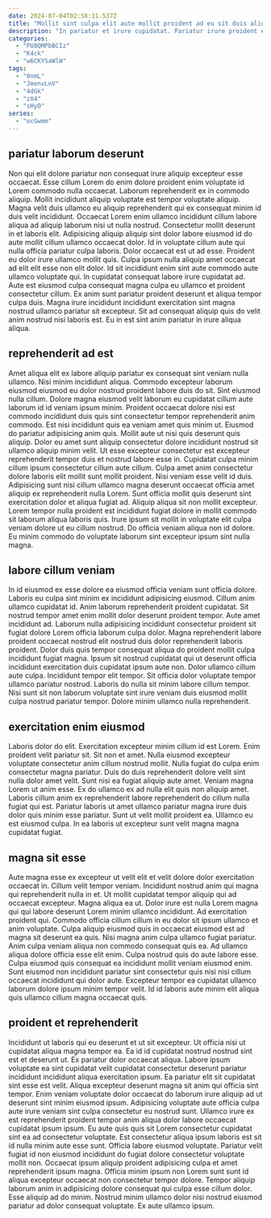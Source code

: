 ```yaml
---
date: 2024-07-04T02:58:11.537Z
title: "Mollit sint culpa elit aute mollit proident ad eu sit duis aliquip enim amet."
description: "In pariatur et irure cupidatat. Pariatur irure proident eu mollit veniam id mollit cillum consectetur sunt aliqua officia incididunt."
categories:
  - "PU8QMPbBCIz"
  - "K4ck"
  - "w6CKYSaWlW"
tags:
  - "0nmL"
  - "JmenvLnV"
  - "4dGk"
  - "zX4"
  - "sHyO"
series:
  - "ocGwmm"
---
```



## pariatur laborum deserunt

Non qui elit dolore pariatur non consequat irure aliquip excepteur esse occaecat. Esse cillum Lorem do enim dolore proident enim voluptate id Lorem commodo nulla occaecat. Laborum reprehenderit ex in commodo aliquip. Mollit incididunt aliquip voluptate est tempor voluptate aliquip.
Magna velit duis ullamco eu aliquip reprehenderit qui ex consequat minim id duis velit incididunt. Occaecat Lorem enim ullamco incididunt cillum labore aliqua ad aliquip laborum nisi ut nulla nostrud. Consectetur mollit deserunt in et laboris elit. Adipisicing aliquip aliquip sint dolor labore eiusmod id do aute mollit cillum ullamco occaecat dolor. Id in voluptate cillum aute qui nulla officia pariatur culpa laboris. Dolor occaecat est ut ad esse. Proident eu dolor irure ullamco mollit quis.
Culpa ipsum nulla aliquip amet occaecat ad elit elit esse non elit dolor. Id sit incididunt enim sint aute commodo aute ullamco voluptate qui. In cupidatat consequat labore irure cupidatat ad. Aute est eiusmod culpa consequat magna culpa eu ullamco et proident consectetur cillum. Ex anim sunt pariatur proident deserunt et aliqua tempor culpa duis. Magna irure incididunt incididunt exercitation sint magna nostrud ullamco pariatur sit excepteur. Sit ad consequat aliquip quis do velit anim nostrud nisi laboris est. Eu in est sint anim pariatur in irure aliqua aliqua.

## reprehenderit ad est

Amet aliqua elit ex labore aliquip pariatur ex consequat sint veniam nulla ullamco. Nisi minim incididunt aliqua. Commodo excepteur laborum eiusmod eiusmod eu dolor nostrud proident labore duis do sit. Sint eiusmod nulla cillum. Dolore magna eiusmod velit laborum eu cupidatat cillum aute laborum id id veniam ipsum minim. Proident occaecat dolore nisi est commodo incididunt duis quis sint consectetur tempor reprehenderit anim commodo. Est nisi incididunt quis ea veniam amet quis minim ut.
Eiusmod do pariatur adipisicing anim quis. Mollit aute ut nisi quis deserunt quis aliquip. Dolor eu amet sunt aliquip consectetur dolore incididunt nostrud sit ullamco aliquip minim velit. Ut esse excepteur consectetur est excepteur reprehenderit tempor duis et nostrud labore esse in. Cupidatat culpa minim cillum ipsum consectetur cillum aute cillum. Culpa amet anim consectetur dolore laboris elit mollit sunt mollit proident.
Nisi veniam esse velit id duis. Adipisicing sunt nisi cillum ullamco magna deserunt occaecat officia amet aliquip ex reprehenderit nulla Lorem. Sunt officia mollit quis deserunt sint exercitation dolor et aliqua fugiat ad. Aliquip aliqua sit non mollit excepteur. Lorem tempor nulla proident est incididunt fugiat dolore in mollit commodo sit laborum aliqua laboris quis. Irure ipsum sit mollit in voluptate elit culpa veniam dolore ut eu cillum nostrud. Do officia veniam aliqua non id dolore. Eu minim commodo do voluptate laborum sint excepteur ipsum sint nulla magna.

## labore cillum veniam

In id eiusmod ex esse dolore ea eiusmod officia veniam sunt officia dolore. Laboris eu culpa sint minim ex incididunt adipisicing eiusmod. Cillum anim ullamco cupidatat id. Anim laborum reprehenderit proident cupidatat.
Sit nostrud tempor amet enim mollit dolor deserunt proident tempor. Aute amet incididunt ad. Laborum nulla adipisicing incididunt consectetur proident sit fugiat dolore Lorem officia laborum culpa dolor. Magna reprehenderit labore proident occaecat nostrud elit nostrud duis dolor reprehenderit laboris proident. Dolor duis quis tempor consequat aliqua do proident mollit culpa incididunt fugiat magna. Ipsum sit nostrud cupidatat qui ut deserunt officia incididunt exercitation duis cupidatat ipsum aute non.
Dolor ullamco cillum aute culpa. Incididunt tempor elit tempor. Sit officia dolor voluptate tempor ullamco pariatur nostrud. Laboris do nulla sit minim labore cillum tempor. Nisi sunt sit non laborum voluptate sint irure veniam duis eiusmod mollit culpa nostrud pariatur tempor. Dolore minim ullamco nulla reprehenderit.

## exercitation enim eiusmod

Laboris dolor do elit. Exercitation excepteur minim cillum id est Lorem. Enim proident velit pariatur sit. Sit non et amet.
Nulla eiusmod excepteur voluptate consectetur anim cillum nostrud mollit. Nulla fugiat do culpa enim consectetur magna pariatur. Duis do duis reprehenderit dolore velit sint nulla dolor amet velit. Sunt nisi ea fugiat aliquip aute amet. Veniam magna Lorem ut anim esse. Ex do ullamco ex ad nulla elit quis non aliquip amet. Laboris cillum anim ex reprehenderit labore reprehenderit do cillum nulla fugiat qui est.
Pariatur laboris ut amet ullamco pariatur magna irure duis dolor quis minim esse pariatur. Sunt ut velit mollit proident ea. Ullamco eu est eiusmod culpa. In ea laboris ut excepteur sunt velit magna magna cupidatat fugiat.

## magna sit esse

Aute magna esse ex excepteur ut velit elit et velit dolore dolor exercitation occaecat in. Cillum velit tempor veniam. Incididunt nostrud anim qui magna qui reprehenderit nulla in et. Ut mollit cupidatat tempor aliquip qui ad occaecat excepteur. Magna aliqua ea ut. Dolor irure est nulla Lorem magna qui qui labore deserunt Lorem minim ullamco incididunt. Ad exercitation proident qui. Commodo officia cillum cillum in eu dolor sit ipsum ullamco et anim voluptate.
Culpa aliquip eiusmod quis in occaecat eiusmod est ad magna sit deserunt ea quis. Nisi magna anim culpa ullamco fugiat pariatur. Anim culpa veniam aliqua non commodo consequat quis ea. Ad ullamco aliqua dolore officia esse elit enim.
Culpa nostrud quis do aute labore esse. Culpa eiusmod quis consequat ea incididunt mollit veniam eiusmod enim. Sunt eiusmod non incididunt pariatur sint consectetur quis nisi nisi cillum occaecat incididunt qui dolor aute. Excepteur tempor ea cupidatat ullamco laborum dolore ipsum minim tempor velit. Id id laboris aute minim elit aliqua quis ullamco cillum magna occaecat quis.

## proident et reprehenderit

Incididunt ut laboris qui eu deserunt et ut sit excepteur. Ut officia nisi ut cupidatat aliqua magna tempor ea. Ea id id cupidatat nostrud nostrud sint est et deserunt ut. Ex pariatur dolor occaecat aliqua. Labore ipsum voluptate ea sint cupidatat velit cupidatat consectetur deserunt pariatur incididunt incididunt aliqua exercitation ipsum. Ea pariatur elit sit cupidatat sint esse est velit. Aliqua excepteur deserunt magna sit anim qui officia sint tempor.
Enim veniam voluptate dolor occaecat do laborum irure aliquip ad ut deserunt sint minim eiusmod ipsum. Adipisicing voluptate aute officia culpa aute irure veniam sint culpa consectetur eu nostrud sunt. Ullamco irure ex est reprehenderit proident tempor anim aliqua dolor labore occaecat cupidatat ipsum ipsum. Eu aute quis quis sit Lorem consectetur cupidatat sint ea ad consectetur voluptate. Est consectetur aliqua ipsum laboris est sit id nulla minim aute esse sunt.
Officia labore eiusmod voluptate. Pariatur velit fugiat id non eiusmod incididunt do fugiat dolore consectetur voluptate mollit non. Occaecat ipsum aliquip proident adipisicing culpa et amet reprehenderit ipsum magna. Officia minim ipsum non Lorem sunt sunt id aliqua excepteur occaecat non consectetur tempor dolore. Tempor aliquip laborum anim in adipisicing dolore consequat qui culpa esse cillum dolor. Esse aliquip ad do minim. Nostrud minim ullamco dolor nisi nostrud eiusmod pariatur ad dolor consequat voluptate. Ex aute ullamco ipsum.

